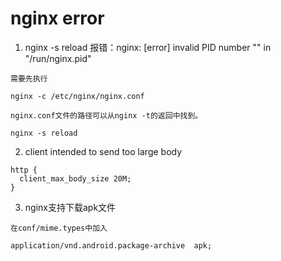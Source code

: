 # nginx error

1. nginx -s reload 报错：nginx: [error] invalid PID number "" in "/run/nginx.pid"
```
需要先执行

nginx -c /etc/nginx/nginx.conf

nginx.conf文件的路径可以从nginx -t的返回中找到。

nginx -s reload
```

2. client intended to send too large body

```
http {
  client_max_body_size 20M;
}
```

3. nginx支持下载apk文件

```
在conf/mime.types中加入

application/vnd.android.package-archive  apk;
```
